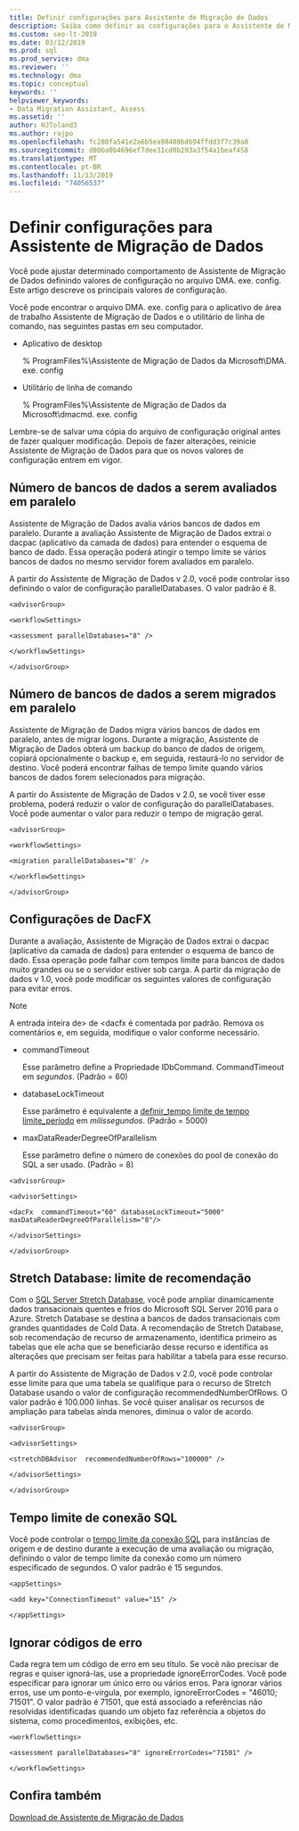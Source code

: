 ```yaml
---
title: Definir configurações para Assistente de Migração de Dados
description: Saiba como definir as configurações para o Assistente de Migração de Dados atualizando valores no arquivo de configuração
ms.custom: seo-lt-2019
ms.date: 03/12/2019
ms.prod: sql
ms.prod_service: dma
ms.reviewer: ''
ms.technology: dma
ms.topic: conceptual
keywords: ''
helpviewer_keywords:
- Data Migration Assistant, Assess
ms.assetid: ''
author: HJToland3
ms.author: rajpo
ms.openlocfilehash: fc280fa541e2a6b5ea984086d694ffdd3f7c39a8
ms.sourcegitcommit: d00ba0b4696ef7dee31cd0b293a3f54a1beaf458
ms.translationtype: MT
ms.contentlocale: pt-BR
ms.lasthandoff: 11/13/2019
ms.locfileid: "74056537"
---
```

# <a name="configure-settings-for-data-migration-assistant"></a>Definir configurações para Assistente de Migração de Dados

Você pode ajustar determinado comportamento de Assistente de Migração de Dados definindo valores de configuração no arquivo DMA. exe. config. Este artigo descreve os principais valores de configuração.

Você pode encontrar o arquivo DMA. exe. config para o aplicativo de área de trabalho Assistente de Migração de Dados e o utilitário de linha de comando, nas seguintes pastas em seu computador.

- Aplicativo de desktop

  % ProgramFiles%\\Assistente de Migração de Dados da Microsoft\\DMA. exe. config

- Utilitário de linha de comando

  % ProgramFiles%\\Assistente de Migração de Dados da Microsoft\\dmacmd. exe. config 

Lembre-se de salvar uma cópia do arquivo de configuração original antes de fazer qualquer modificação. Depois de fazer alterações, reinicie Assistente de Migração de Dados para que os novos valores de configuração entrem em vigor.

## <a name="number-of-databases-to-assess-in-parallel"></a>Número de bancos de dados a serem avaliados em paralelo

Assistente de Migração de Dados avalia vários bancos de dados em paralelo. Durante a avaliação Assistente de Migração de Dados extrai o dacpac (aplicativo da camada de dados) para entender o esquema de banco de dado. Essa operação poderá atingir o tempo limite se vários bancos de dados no mesmo servidor forem avaliados em paralelo. 

A partir do Assistente de Migração de Dados v 2.0, você pode controlar isso definindo o valor de configuração parallelDatabases. O valor padrão é 8.

```
<advisorGroup>

<workflowSettings>

<assessment parallelDatabases="8" />

</workflowSettings>

</advisorGroup>
```




## <a name="number-of-databases-to-migrate-in-parallel"></a>Número de bancos de dados a serem migrados em paralelo

Assistente de Migração de Dados migra vários bancos de dados em paralelo, antes de migrar logons. Durante a migração, Assistente de Migração de Dados obterá um backup do banco de dados de origem, copiará opcionalmente o backup e, em seguida, restaurá-lo no servidor de destino. Você poderá encontrar falhas de tempo limite quando vários bancos de dados forem selecionados para migração. 

A partir do Assistente de Migração de Dados v 2.0, se você tiver esse problema, poderá reduzir o valor de configuração do parallelDatabases. Você pode aumentar o valor para reduzir o tempo de migração geral.

```
<advisorGroup>

<workflowSettings>

<migration parallelDatabases="8″ />

</workflowSettings>

</advisorGroup>
```


## <a name="dacfx-settings"></a>Configurações de DacFX

Durante a avaliação, Assistente de Migração de Dados extrai o dacpac (aplicativo da camada de dados) para entender o esquema de banco de dado. Essa operação pode falhar com tempos limite para bancos de dados muito grandes ou se o servidor estiver sob carga. A partir da migração de dados v 1.0, você pode modificar os seguintes valores de configuração para evitar erros. 

> [!NOTE]
> A entrada inteira de&gt; de &lt;dacfx é comentada por padrão. Remova os comentários e, em seguida, modifique o valor conforme necessário.

- commandTimeout

   Esse parâmetro define a Propriedade IDbCommand. CommandTimeout em *segundos*. (Padrão = 60)

- databaseLockTimeout

   Esse parâmetro é equivalente a [definir\_tempo limite de tempo limite\_período](../t-sql/statements/set-lock-timeout-transact-sql.md) em *milissegundos*. (Padrão = 5000)

- maxDataReaderDegreeOfParallelism

  Esse parâmetro define o número de conexões do pool de conexão do SQL a ser usado. (Padrão = 8)

```
<advisorGroup>

<advisorSettings>

<dacFx  commandTimeout="60" databaseLockTimeout="5000"
maxDataReaderDegreeOfParallelism="8"/>

</advisorSettings>

</advisorGroup>
```

## <a name="stretch-database-recommendation-threshold"></a>Stretch Database: limite de recomendação

Com o [SQL Server Stretch Database](https://docs.microsoft.com/sql/sql-server/stretch-database/stretch-database), você pode ampliar dinamicamente dados transacionais quentes e frios do Microsoft SQL Server 2016 para o Azure. Stretch Database se destina a bancos de dados transacionais com grandes quantidades de Cold Data. A recomendação de Stretch Database, sob recomendação de recurso de armazenamento, identifica primeiro as tabelas que ele acha que se beneficiarão desse recurso e identifica as alterações que precisam ser feitas para habilitar a tabela para esse recurso.

A partir do Assistente de Migração de Dados v 2.0, você pode controlar esse limite para que uma tabela se qualifique para o recurso de Stretch Database usando o valor de configuração recommendedNumberOfRows. O valor padrão é 100.000 linhas. Se você quiser analisar os recursos de ampliação para tabelas ainda menores, diminua o valor de acordo.

```
<advisorGroup>

<advisorSettings>

<stretchDBAdvisor  recommendedNumberOfRows="100000" />

</advisorSettings>

</advisorGroup>
```


## <a name="sql-connection-timeout"></a>Tempo limite de conexão SQL

Você pode controlar o [tempo limite da conexão SQL](https://msdn.microsoft.com/library/system.data.sqlclient.sqlconnection.connectiontimeout(v=vs.110).aspx) para instâncias de origem e de destino durante a execução de uma avaliação ou migração, definindo o valor de tempo limite da conexão como um número especificado de segundos. O valor padrão é 15 segundos.

```
<appSettings>

<add key="ConnectionTimeout" value="15" />

</appSettings>
```

## <a name="ignore-error-codes"></a>Ignorar códigos de erro

Cada regra tem um código de erro em seu título. Se você não precisar de regras e quiser ignorá-las, use a propriedade ignoreErrorCodes. Você pode especificar para ignorar um único erro ou vários erros. Para ignorar vários erros, use um ponto-e-vírgula, por exemplo, ignoreErrorCodes = "46010; 71501". O valor padrão é 71501, que está associado a referências não resolvidas identificadas quando um objeto faz referência a objetos do sistema, como procedimentos, exibições, etc.

```
<workflowSettings>

<assessment parallelDatabases="8" ignoreErrorCodes="71501" />

</workflowSettings>
```

## <a name="see-also"></a>Confira também

[Download de Assistente de Migração de Dados](https://www.microsoft.com/download/details.aspx?id=53595)

